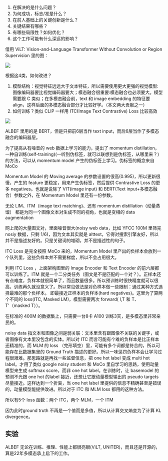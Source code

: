 1. 在解决的是什么问题？
2. 为何成功，标志/准是什么？
3. 在前人基础上的关键创新是什么？
4. 关键结果有哪些？
5. 有哪些局限性？如何优化？
6. 这个工作可能有什么深远的影响？

借用 ViLT: Vision-and-Language Transformer Without Convolution or Region Supervision 里的图：

![](imgs/ViLT-4-categories-of-vision-language-model.png)

根据这4类，如何改进？
1. 模型结构：视觉特征远远大于文本特征，所以需要使用更大更强的视觉模型: 图像编码器要比视觉编码器要大；模态融合很重要:模态融合也必须要大。模型需要跟 C 类似；在多模态融合前，text 和 image embedding 的特征要 align，这样后面的多模态融合部分才比较好学。（本文两大贡献之一）
2. 如何训练？类似 CLIP 一样用 ITC(Image Text Contrastive) Loss 比较高效

![](imgs/illustration-of-ALBEF.png)

ALBEF 里用的是 BERT，但是只把前6层当作 text input，而后6层当作了多模态融合的编码器层。

为了提高从有噪音的 web 数据上学习的能力，提出了 momentum distillation，一种自训练(self-training)(一听到伪标签，就可以联想到是伪标签，从哪里来？)的方法，可以从 momentum model 产生的伪标签上学习。伪标签的概念来自 MoCo

Momentum Model 的 Moving average 的参数设置的很高(0.995)，所以更新很慢，产生的 feature 更稳定，用来产生伪标签，然后提供 Contrastive Loss 的更多 negatives。也就是说除了 VIT(image input) 和 BERT(Text input+多模态融合）参数之外，在 Momentum Model 里还有一份参数。

无论 LIM、ITM（image text matching)、还有 momentum distillation（动量蒸馏） 都是为同一个图像文本对生成不同的视角，也就是变相的 data augmentation

网上爬的大量图文对，里面噪音很大(noisy web data，比如 YFCC 100M 里筛完 nosiy 数据，只剩 1/6)，因为文本其实就是 alttext，它得对搜索引擎友好，所以并不是描述友好的。只是关键词的堆砌，并不是描述性的句子。

ITC Loss 是完全按照 MoCo 来的，Momentum Model 里产出的负样本会放到一个队列里，这些负样本并不需要梯度，所以不会占用很大。

利用 ITC Loss ，上面架构图里的 Image Encoder 和 Text Encoder 的前六层都可以训练了。ITM 就是一个二分类任务（图文是不是匹配的一个对？）。正样本还有点难度，负样本就很简单了，而且数量很多。所以预训练时很快精度就可以很高，训练再久就没意义了。所以常见做法是对负样本做一些限制：通过某种方式选择最难的那个负样本。 即最接近正样本的负样本(hard negatives)。这里为了算两个不同的 loss(ITC, Masked LM)，模型需要两次 forward( I,T 和 T、T'（masked T））。

在标准的 400M 的数据集上，只需要一台8卡 A100 训练3天，是多模态里非常亲民的。

noisy data 指文本和图像之间是弱关联：文本里含有跟图像不关联的关键字，或者图像有文本里没包含的实体。所以对 ITC 而言可能有个难的负样本是比正样本还精准的，而 MLM 的 loss （完形填空）里，可能有多个词都是符合的，所以可能存在比数据集里的 Ground Truth 描述的更好。所以一味惩罚负样本会让学习过程很艰难。那思路就是再找一些监督信息，把 one hot label 变成 multi hot label。才用了类似 google noisy student 和 MoCo 里自学习的思路，使用动量模型来生成 softmax score，而非 one hot label。在训练时，让 basemodel 的预测不光跟 one hot 的label 接近，还想让它跟动量模型输出的 pseudo targets 尽量接近。这样达到一个折衷，当 one hot label 里提供的信息不精确甚至是错误的，动量模型能提供改进。所以对于 ITC 和 MLM loss 都用的这种方法。

所以有5个 loss 函数：两个 ITC，两个 MLM，一个 ITM

因为此时ground truth 不再是一个值而是多值，所以从计算交叉熵变为了计算 KL divergence。

## 实验
ALBEF 无论在训练、推理、性能上都很亮眼(ViLT, UNITER)，而且还是开源的，算是22年多模态承上启下的工作。
